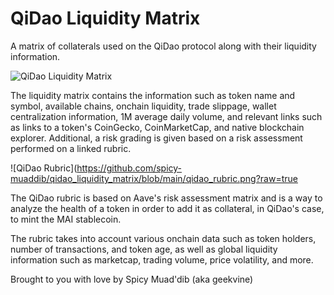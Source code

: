 # QiDao Liquidity Matrix

A matrix of collaterals used on the QiDao protocol along with their liquidity information.

![QiDao Liquidity Matrix](https://github.com/spicy-muaddib/qidao_liquidity_matrix/blob/main/qidao_liquidity_matrix.png?raw=true)

The liquidity matrix contains the information such as token name and symbol, available chains, onchain liquidity, trade slippage, wallet centralization information, 1M average daily volume, and relevant links such as links to a token's CoinGecko, CoinMarketCap, and native blockchain explorer. Additional, a risk grading is given based on a risk assessment performed on a linked rubric.

![QiDao Rubric](https://github.com/spicy-muaddib/qidao_liquidity_matrix/blob/main/qidao_rubric.png?raw=true

The QiDao rubric is based on Aave's risk assessment matrix and is a way to analyze the health of a token in order to add it as collateral, in QiDao's case, to mint the MAI stablecoin.

The rubric takes into account various onchain data such as token holders, number of transactions, and token age, as well as global liquidity information such as marketcap, trading volume, price volatility, and more.

Brought to you with love by Spicy Muad'dib (aka geekvine)
